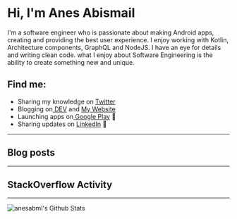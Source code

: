 # Hi, I'm Anes Abismail

I'm a software engineer who is passionate about making Android apps, creating and providing the best user experience. I enjoy working with Kotlin, Architecture components, GraphQL and NodeJS. I have an eye for details and writing clean code. what I enjoy about Software Engineering is the ability to create something new and unique.

## Find me:
- Sharing my knowledge on <a href="https://twitter.com/anesabml"> Twitter</a> 
- Blogging on<a href="https://dev.to/anesabml"> DEV</a> and <a href="https://anesabml.github.io"> My Website</a> 
- Launching apps on<a href="https://play.google.com/store/apps/developer?id=AnesAbml"> Google Play</a> 🏓
- Sharing updates on <a href="https://www.linkedin.com/in/anes-abismail-291aaa16a/">LinkedIn</a> 💼

---

## Blog posts
<!-- BLOG-POST-LIST:START -->
<!-- BLOG-POST-LIST:END -->

---

## StackOverflow Activity
<!-- STACKOVERFLOW:START -->
<!-- STACKOVERFLOW:END -->

---

<a href="https://github.com/anuraghazra/github-readme-stats">
    <img align="left" alt="anesabml's Github Stats" src="https://github-readme-stats.vercel.app/api?username=anesabml&count_private=true&show_icons=true" />
</a>
